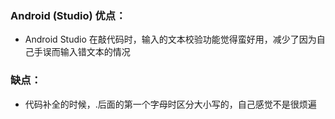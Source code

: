 

### Android (Studio) 优点：

- Android Studio 在敲代码时，输入的文本校验功能觉得蛮好用，减少了因为自己手误而输入错文本的情况

### 缺点：

- 代码补全的时候，.后面的第一个字母时区分大小写的，自己感觉不是很烦遍